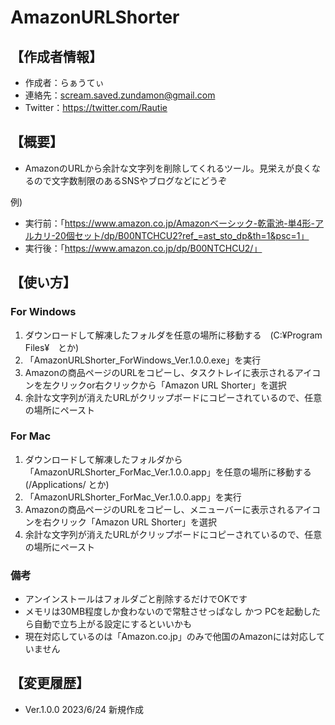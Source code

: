 # AmazonURLShorter

## 【作成者情報】
- 作成者：らぁうてぃ
- 連絡先：scream.saved.zundamon@gmail.com
- Twitter：https://twitter.com/Rautie

## 【概要】
- AmazonのURLから余計な文字列を削除してくれるツール。見栄えが良くなるので文字数制限のあるSNSやブログなどにどうぞ

例)
- 実行前：「https://www.amazon.co.jp/Amazonベーシック-乾電池-単4形-アルカリ-20個セット/dp/B00NTCHCU2?ref_=ast_sto_dp&th=1&psc=1」
- 実行後：「https://www.amazon.co.jp/dp/B00NTCHCU2/」

## 【使い方】
### For Windows
1. ダウンロードして解凍したフォルダを任意の場所に移動する　(C:¥Program Files¥　とか)
2. 「AmazonURLShorter_ForWindows_Ver.1.0.0.exe」を実行
3. Amazonの商品ページのURLをコピーし、タスクトレイに表示されるアイコンを左クリックor右クリックから「Amazon URL Shorter」を選択
4. 余計な文字列が消えたURLがクリップボードにコピーされているので、任意の場所にペースト

### For Mac
1. ダウンロードして解凍したフォルダから「AmazonURLShorter_ForMac_Ver.1.0.0.app」を任意の場所に移動する　(/Applications/ とか)
2. 「AmazonURLShorter_ForMac_Ver.1.0.0.app」を実行
3. Amazonの商品ページのURLをコピーし、メニューバーに表示されるアイコンを右クリック「Amazon URL Shorter」を選択
4. 余計な文字列が消えたURLがクリップボードにコピーされているので、任意の場所にペースト

### 備考
- アンインストールはフォルダごと削除するだけでOKです
- メモリは30MB程度しか食わないので常駐させっぱなし かつ PCを起動したら自動で立ち上がる設定にするといいかも
- 現在対応しているのは「Amazon.co.jp」のみで他国のAmazonには対応していません
  

## 【変更履歴】
- Ver.1.0.0 2023/6/24 新規作成
